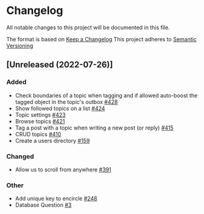 # Changelog
All notable changes to this project will be documented in this file.

The format is based on [Keep a Changelog](https://keepachangelog.com/en/1.0.0/)
This project adheres to [Semantic Versioning](https://semver.org/spec/v2.0.0.html)

## [Unreleased (2022-07-26)]
### Added
- Check boundaries of a topic when tagging and if allowed auto-boost the tagged object in the topic's outbox [#428](https://github.com/bonfire-networks/bonfire-app/issues/428) 
- Show followed topics on a list [#424](https://github.com/bonfire-networks/bonfire-app/issues/424) 
- Topic settings [#423](https://github.com/bonfire-networks/bonfire-app/issues/423) 
- Browse topics [#421](https://github.com/bonfire-networks/bonfire-app/issues/421) 
- Tag a post with a topic when writing a new post (or reply) [#415](https://github.com/bonfire-networks/bonfire-app/issues/415) 
- CRUD topics [#410](https://github.com/bonfire-networks/bonfire-app/issues/410) 
- Create a users directory [#159](https://github.com/bonfire-networks/bonfire-app/issues/159) 

### Changed
- Allow us to scroll from anywhere [#391](https://github.com/bonfire-networks/bonfire-app/issues/391) 

### Other
- Add unique key to encircle [#248](https://github.com/bonfire-networks/bonfire-app/issues/248) 
- Database Question [#3](https://github.com/bonfire-networks/activity_pub/issues/3) 

